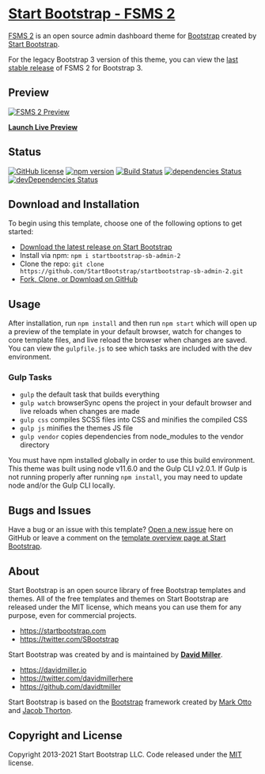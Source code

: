 # [Start Bootstrap - FSMS 2](https://startbootstrap.com/theme/sb-admin-2/)

[FSMS 2](https://startbootstrap.com/theme/sb-admin-2/) is an open source admin dashboard theme for [Bootstrap](https://getbootstrap.com/) created by [Start Bootstrap](https://startbootstrap.com/).

For the legacy Bootstrap 3 version of this theme, you can view the [last stable release](https://github.com/StartBootstrap/startbootstrap-sb-admin-2/releases/tag/v3.3.7%2B1) of FSMS 2 for Bootstrap 3.

## Preview

[![FSMS 2 Preview](https://assets.startbootstrap.com/img/screenshots/themes/sb-admin-2.png)](https://startbootstrap.github.io/startbootstrap-sb-admin-2/)

**[Launch Live Preview](https://startbootstrap.github.io/startbootstrap-sb-admin-2/)**

## Status

[![GitHub license](https://img.shields.io/badge/license-MIT-blue.svg)](https://raw.githubusercontent.com/StartBootstrap/startbootstrap-sb-admin-2/master/LICENSE)
[![npm version](https://img.shields.io/npm/v/startbootstrap-sb-admin-2.svg)](https://www.npmjs.com/package/startbootstrap-sb-admin-2)
[![Build Status](https://travis-ci.org/StartBootstrap/startbootstrap-sb-admin-2.svg?branch=master)](https://travis-ci.org/StartBootstrap/startbootstrap-sb-admin-2)
[![dependencies Status](https://david-dm.org/StartBootstrap/startbootstrap-sb-admin-2/status.svg)](https://david-dm.org/StartBootstrap/startbootstrap-sb-admin-2)
[![devDependencies Status](https://david-dm.org/StartBootstrap/startbootstrap-sb-admin-2/dev-status.svg)](https://david-dm.org/StartBootstrap/startbootstrap-sb-admin-2?type=dev)

## Download and Installation

To begin using this template, choose one of the following options to get started:

* [Download the latest release on Start Bootstrap](https://startbootstrap.com/theme/sb-admin-2/)
* Install via npm: `npm i startbootstrap-sb-admin-2`
* Clone the repo: `git clone https://github.com/StartBootstrap/startbootstrap-sb-admin-2.git`
* [Fork, Clone, or Download on GitHub](https://github.com/StartBootstrap/startbootstrap-sb-admin-2)

## Usage

After installation, run `npm install` and then run `npm start` which will open up a preview of the template in your default browser, watch for changes to core template files, and live reload the browser when changes are saved. You can view the `gulpfile.js` to see which tasks are included with the dev environment.

### Gulp Tasks

* `gulp` the default task that builds everything
* `gulp watch` browserSync opens the project in your default browser and live reloads when changes are made
* `gulp css` compiles SCSS files into CSS and minifies the compiled CSS
* `gulp js` minifies the themes JS file
* `gulp vendor` copies dependencies from node_modules to the vendor directory

You must have npm installed globally in order to use this build environment. This theme was built using node v11.6.0 and the Gulp CLI v2.0.1. If Gulp is not running properly after running `npm install`, you may need to update node and/or the Gulp CLI locally.

## Bugs and Issues

Have a bug or an issue with this template? [Open a new issue](https://github.com/StartBootstrap/startbootstrap-sb-admin-2/issues) here on GitHub or leave a comment on the [template overview page at Start Bootstrap](https://startbootstrap.com/theme/sb-admin-2/).

## About

Start Bootstrap is an open source library of free Bootstrap templates and themes. All of the free templates and themes on Start Bootstrap are released under the MIT license, which means you can use them for any purpose, even for commercial projects.

* <https://startbootstrap.com>
* <https://twitter.com/SBootstrap>

Start Bootstrap was created by and is maintained by **[David Miller](https://davidmiller.io/)**.

* <https://davidmiller.io>
* <https://twitter.com/davidmillerhere>
* <https://github.com/davidtmiller>

Start Bootstrap is based on the [Bootstrap](https://getbootstrap.com/) framework created by [Mark Otto](https://twitter.com/mdo) and [Jacob Thorton](https://twitter.com/fat).

## Copyright and License

Copyright 2013-2021 Start Bootstrap LLC. Code released under the [MIT](https://github.com/StartBootstrap/startbootstrap-resume/blob/master/LICENSE) license.
